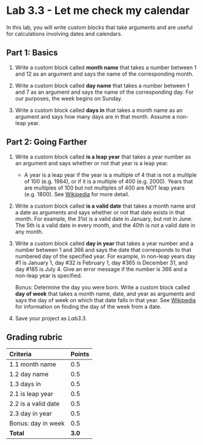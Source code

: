 # Lab 3.3 - Let me check my calendar

In this lab, you will write custom blocks that take arguments and are useful for calculations involving dates and calendars.

## Part 1: Basics

1. Write a custom block called **month name** that takes a number between 1 and 12 as an argument and says the name of the corresponding month.

2. Write a custom block called **day name** that takes a number between 1 and 7 as an argument and says the name of the corresponding day.  For our purposes, the week begins on Sunday.

3. Write a custom block called **days in** that takes a month name as an argument and says how many days are in that month.  Assume a non-leap year.

## Part 2: Going Farther

1. Write a custom block called **is a leap year** that takes a year number as an argument and says whether or not that year is a leap year.

    - A year is a leap year if the year is a multiple of 4 that is not a multiple of 100 (e.g. 1984), or if it is a multiple of 400 (e.g. 2000). Years that are multiples of 100 but not multiples of 400 are NOT leap years (e.g. 1800).  See [Wikipedia](https://en.wikipedia.org/wiki/Leap_year#Algorithm) for more detail.

2. Write a custom block called **is a valid date** that takes a month name and a date as arguments and says whether or not that date exists in that month.  For example, the 31st is a valid date in January, but not in June.  The 5th is a valid date in every month, and the 40th is not a valid date in any month.

3. Write a custom block called **day in year** that takes a year number and a number between 1 and 366 and says the date that corresponds to that numbered day of the specified year.  For example, in non-leap years day #1 is January 1, day #32 is February 1, day #365 is December 31, and day #185 is July 4.  Give an error message if the number is 366 and a non-leap year is specified.

    Bonus: Determine the day you were born.  Write a custom  block called **day of week** that takes a month name, date, and year as arguments and says the day of week on which that date falls in that year.  See  [Wikipedia](http://en.wikipedia.org/wiki/Determination_of_the_day_of_the_week) for information on finding the day of the week from a date.

4. Save your project as _Lab3.3_.

## Grading rubric

| **Criteria**            | Points               |
| :------------------------------- | :-------------- |
| 1.1 month name                  | 0.5     |
| 1.2 day name                    | 0.5     |
| 1.3 days in                     | 0.5     |
| 2.1 is leap year                | 0.5     |
| 2.2 is a valid date             | 0.5     |
| 2.3 day in year                 | 0.5     |
| Bonus: day in week          | 0.5     |
| **Total**               | **3.0** |

